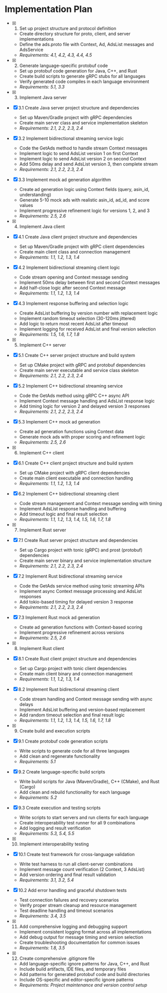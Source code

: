 # Implementation Plan

- [x] 1. Set up project structure and protocol definition
  - Create directory structure for proto, client, and server implementations
  - Define the ads.proto file with Context, Ad, AdsList messages and AdsService
  - _Requirements: 4.1, 4.2, 4.3, 4.4, 4.5_

- [x] 2. Generate language-specific protobuf code
  - Set up protobuf code generation for Java, C++, and Rust
  - Create build scripts to generate gRPC stubs for all languages
  - Verify generated code compiles in each language environment
  - _Requirements: 5.1, 3.3_

- [x] 3. Implement Java server
- [x] 3.1 Create Java server project structure and dependencies
  - Set up Maven/Gradle project with gRPC dependencies
  - Create main server class and service implementation skeleton
  - _Requirements: 2.1, 2.2, 2.3, 2.4_

- [x] 3.2 Implement bidirectional streaming service logic
  - Code the GetAds method to handle stream Context messages
  - Implement logic to send AdsList version 1 on first Context
  - Implement logic to send AdsList version 2 on second Context
  - Add 50ms delay and send AdsList version 3, then complete stream
  - _Requirements: 2.1, 2.2, 2.3, 2.4_

- [x] 3.3 Implement mock ad generation algorithm
  - Create ad generation logic using Context fields (query, asin_id, understanding)
  - Generate 5-10 mock ads with realistic asin_id, ad_id, and score values
  - Implement progressive refinement logic for versions 1, 2, and 3
  - _Requirements: 2.5, 2.6_

- [x] 4. Implement Java client
- [x] 4.1 Create Java client project structure and dependencies
  - Set up Maven/Gradle project with gRPC client dependencies
  - Create main client class and connection management
  - _Requirements: 1.1, 1.2, 1.3, 1.4_

- [x] 4.2 Implement bidirectional streaming client logic
  - Code stream opening and Context message sending
  - Implement 50ms delay between first and second Context messages
  - Add half-close logic after second Context message
  - _Requirements: 1.1, 1.2, 1.3, 1.4_

- [x] 4.3 Implement response buffering and selection logic
  - Create AdsList buffering by version number with replacement logic
  - Implement random timeout selection (30-120ms jittered)
  - Add logic to return most recent AdsList after timeout
  - Implement logging for received AdsList and final version selection
  - _Requirements: 1.5, 1.6, 1.7, 1.8_

- [x] 5. Implement C++ server
- [x] 5.1 Create C++ server project structure and build system
  - Set up CMake project with gRPC and protobuf dependencies
  - Create main server executable and service class skeleton
  - _Requirements: 2.1, 2.2, 2.3, 2.4_

- [x] 5.2 Implement C++ bidirectional streaming service
  - Code the GetAds method using gRPC C++ async API
  - Implement Context message handling and AdsList response logic
  - Add timing logic for version 2 and delayed version 3 responses
  - _Requirements: 2.1, 2.2, 2.3, 2.4_

- [x] 5.3 Implement C++ mock ad generation
  - Create ad generation functions using Context data
  - Generate mock ads with proper scoring and refinement logic
  - _Requirements: 2.5, 2.6_

- [x] 6. Implement C++ client
- [x] 6.1 Create C++ client project structure and build system
  - Set up CMake project with gRPC client dependencies
  - Create main client executable and connection handling
  - _Requirements: 1.1, 1.2, 1.3, 1.4_

- [x] 6.2 Implement C++ bidirectional streaming client
  - Code stream management and Context message sending with timing
  - Implement AdsList response handling and buffering
  - Add timeout logic and final result selection
  - _Requirements: 1.1, 1.2, 1.3, 1.4, 1.5, 1.6, 1.7, 1.8_

- [x] 7. Implement Rust server
- [x] 7.1 Create Rust server project structure and dependencies
  - Set up Cargo project with tonic (gRPC) and prost (protobuf) dependencies
  - Create main server binary and service implementation structure
  - _Requirements: 2.1, 2.2, 2.3, 2.4_

- [x] 7.2 Implement Rust bidirectional streaming service
  - Code the GetAds service method using tonic streaming APIs
  - Implement async Context message processing and AdsList responses
  - Add tokio-based timing for delayed version 3 response
  - _Requirements: 2.1, 2.2, 2.3, 2.4_

- [x] 7.3 Implement Rust mock ad generation
  - Create ad generation functions with Context-based scoring
  - Implement progressive refinement across versions
  - _Requirements: 2.5, 2.6_

- [x] 8. Implement Rust client
- [x] 8.1 Create Rust client project structure and dependencies
  - Set up Cargo project with tonic client dependencies
  - Create main client binary and connection management
  - _Requirements: 1.1, 1.2, 1.3, 1.4_

- [x] 8.2 Implement Rust bidirectional streaming client
  - Code stream handling and Context message sending with async delays
  - Implement AdsList buffering and version-based replacement
  - Add random timeout selection and final result logic
  - _Requirements: 1.1, 1.2, 1.3, 1.4, 1.5, 1.6, 1.7, 1.8_

- [x] 9. Create build and execution scripts
- [x] 9.1 Create protobuf code generation scripts
  - Write scripts to generate code for all three languages
  - Add clean and regenerate functionality
  - _Requirements: 5.1_

- [x] 9.2 Create language-specific build scripts
  - Write build scripts for Java (Maven/Gradle), C++ (CMake), and Rust (Cargo)
  - Add clean and rebuild functionality for each language
  - _Requirements: 5.2_

- [x] 9.3 Create execution and testing scripts
  - Write scripts to start servers and run clients for each language
  - Create interoperability test runner for all 9 combinations
  - Add logging and result verification
  - _Requirements: 5.3, 5.4, 5.5_

- [x] 10. Implement interoperability testing
- [x] 10.1 Create test framework for cross-language validation
  - Write test harness to run all client-server combinations
  - Implement message count verification (2 Context, 3 AdsList)
  - Add version ordering and final result validation
  - _Requirements: 3.1, 3.2, 5.4_

- [x] 10.2 Add error handling and graceful shutdown tests
  - Test connection failures and recovery scenarios
  - Verify proper stream cleanup and resource management
  - Test deadline handling and timeout scenarios
  - _Requirements: 3.4, 3.5_

- [x] 11. Add comprehensive logging and debugging support
  - Implement consistent logging format across all implementations
  - Add debug output for message timing and version selection
  - Create troubleshooting documentation for common issues
  - _Requirements: 1.8, 3.5_

- [x] 12. Create comprehensive .gitignore file
  - Add language-specific ignore patterns for Java, C++, and Rust
  - Include build artifacts, IDE files, and temporary files
  - Add patterns for generated protobuf code and build directories
  - Include OS-specific and editor-specific ignore patterns
  - _Requirements: Project maintenance and version control setup_
